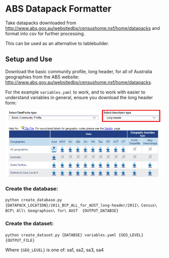 # ABS Datapack Formatter

Take datapacks downloaded from http://www.abs.gov.au/websitedbs/censushome.nsf/home/datapacks and format into csv for further processing.

This can be used as an alternative to tablebuilder.

## Setup and Use

Download the basic community profile, long header, for all of Australia geographies from the ABS website: http://www.abs.gov.au/websitedbs/censushome.nsf/home/datapacks.

For the example `variables.yaml` to work, and to work with easier to understand variables in general, ensure you download the long header form:

![screenshot of long header dropdown](long-header.png)

### Create the database:

`python create_database.py {DATAPACK_LOCATION}/2011_BCP_ALL_for_AUST_long-header/2011\ Census\ BCP\ All\ Geographies\ for\ AUST  {OUTPUT_DATABSE}`

### Create the dataset:
`python create_dataset.py {DATABSE} variables.yaml {GEO_LEVEL} {OUTPUT_FILE}`

Where `{GEO_LEVEL}` is one of:
sa1, sa2, sa3, sa4
